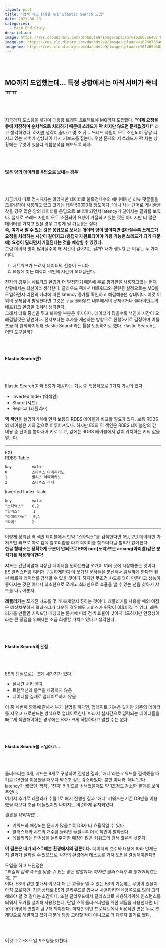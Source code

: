 ```yaml
---
layout: post	
title: "검색 속도 향상을 위한 Elastic Search 도입"
date: 2021-06-28
categories:
  - Back-End-Study
description:
image: https://res.cloudinary.com/danhdvla9/image/upload/v1626075640/Thumbnails/elasticsearch_r9lm84.png
image-sm: https://res.cloudinary.com/danhdvla9/image/upload/v1626075640/Thumbnails/elasticsearch_r9lm84.png
image-me: https://res.cloudinary.com/danhdvla9/image/upload/v1614694302/Blacksmith_vqd5bz.png
---
```


<br>
<br>

## MQ까지 도입했는데... 특정 상황에서는 아직 서버가 죽네 ㅠㅠ  

<br>
<br>

지금까지 포스팅을 해가며 대용량 트래픽 프로젝트에 MQ까지 도입했다. **"이제 요청을 큐에 저장하며 순차적으로 처리하기 때문에 쓰레드가 꽉 차지만 않으면 문제없겠다!"** 라고 생각하였다. 하지만 생각이 끝나고 몇 초 뒤... 쓰레드 자원이 모두 소진되어 팡팡 터지고 있는 서버가 상상되어 다시 키보드를 잡는다. 우선 문제의 저 쓰레드가 꽉 차는 상황에는 무엇이 있을지 위험분석을 해보도록 하자.

<br>
<br>

#### 많은 양의 데이터를 응답으로 보내는 경우

<br>
<br>

지금까지 따로 명시하지는 않았지만 데이터로 불특정다수의 애니메이션 리뷰 댓글들을 크롤링하여 사용하고 있고 크기는 대략 50000개 정도이다. '애니'라는 단어로 게시글을 찾을 경우 많은 양의 데이터를 응답으로 보내게 되면서 latency가 길어지는 결과를 보였다. 실제로 쓰레드 자원이 모두 소진되어 요청이 거절되고 있는 것은 아니지만 더 많은 데이터를 가지고 있을 경우 그렇게 될 가능성은 짙다.  
**즉, 여기서 알 수 있는 것은 응답으로 보내는 데이터 양이 많아지면 많아질수록 쓰레드가 요청을 처리하는 시간이 길어지고 (응답까지 완료되어야 가용 가능한 쓰레드가 되기 때문에) 요청이 밀리면서 거절된다는 것을 예상할 수 있겠다.**  
그럼 데이터 양이 많아질수록 왜 시간이 길어지는 걸까? 내가 생각한 큰 이유는 두 가지이다.  
  
1. 네트워크가 느려서 데이터의 전송이 느리다.
2. 요청에 맞는 데이터 색인에 시간이 오래걸린다.  
  
전자의 경우는 네트워크 환경과 더 밀접하기 때문에 무료 평가판을 사용하고있는 현재 상황에서는 최선이라 생각한다. 클라우드 쪽에서 네트워크와 관련된 설정으로는 MQ를 도입하면서 리전의 거리에 따른 latency 증가를 확인하고 해결해놓은 상태이다. 이것 이외의 문제점이 발생한다면 그것은 구글 클라우드 내부에서의 문제이거나 클라이언트의 네트워크 환경일 것이라 생각한다.  
그래서 더욱 중심을 두고 봐야할 부분은 후자이다. 데이터가 많을수록 색인에 시간이 오래걸릴것은 당연하다. 전자보다는 후자를 개선하는 방향으로 진행하기로 결정하며 이를 조금 더 완화하기위해 Elastic Search라는 툴을 도입하기로 했다. Elastic Search는 어떤 도구일까?

<br>
<br>

#### Elastic Search란? 

<br>
<br>

Elastic Search(이하 ES)가 제공하는 기능 중 특징적으로 3가지 기능이 있다.  
  
  - Inverted Index (역색인)
  - Shard (샤드)
  - Replica (레플리카)  
  
**역 색인**을 설명하기위해 먼저 보통의 RDBS 테이블과 비교할 필요가 있다. 보통 RDBS의 테이블은 키와 값으로 이루어져있다. 하지만 ES의 역 색인은 RDBS 테이블안의 값 내용 중 단어를 뽑아내어 키로 두고, 값에는 RDBS 테이블에서 값이 위치하는 키의 값을 넣는다.  

---
EX)  
RDBS Table  
```
key         value
0           스타벅스 아메리카노
1           할리스 아메리카노
2           스타벅스 라떼 
```  
Inverted Index Table  
```
key         value
"스타벅스"    0,2
"할리스"      1
"아메리카노"   0,1
"라떼"       2
```  
---

이렇게 정리된 역 색인 테이블에서 만약 "스타벅스"를 검색한다면 0번, 2번 데이터만 가져오면 되므로 따로 검색 알고리즘을 타고 데이터를 찾으러다닐 필요가 없어진다.  
**한글 형태소는 정확하게 구분이 안되므로 ES에 nori(노리)또는 arirang(아리랑)같은 분석기를 적용해야한다!**
  

**샤드**는 간단히말해 저장된 데이터를 원하는만큼 쪼개어 여러 곳에 저장해놓는 것이다. ES 클러스터를 여러개 구동하게하여 이 쪼개진 문서들을 분산해서 검색하게 한다면 훨씬 빠르게 데이터를 검색할 수 있을 것이다. 하지만 무조건 샤드를 많이 만든다고 성능이 좋아지는 것은 아니니 최소한으로 쪼개고 최대한으로 효율을 낼 수 있는 선을 찾아서 샤드를 나누어놓자.  
  

**레플리카**는 쪼개진 샤드를 몇 개 복제할지 정하는 것이다. 레플리카를 사용할 때의 이점은 예상치못하게 클러스터가 다운된 경우에도 서비스가 원활이 이루어질 수 있다. 레플리카를 만들면 키워드당 매칭되는 문서에 따라 검색 효율이 낮아지기도하지만 안정성이라는 큰 장점을 위해서는 조금 희생할 가치가 있다고 생각한다.  
  

<br>
<br>

#### Elastic Search의 단점

<br>
<br>

ES의 단점으로는 크게 세가지가 있다.  
  
- 실시간 처리 불가
- 트랜잭션과 롤백을 제공하지 않음
- 데이터를 실제로 업데이트하지 않음 

이 중 세번째 항목에 관해서 부가 설명을 하자면, 업데이트 기능은 있지만 기존의 데이터를 지우고 새로만드는 방식으로 업데이트한다. 따라서 실시간으로 입력되는 데이터들을 빠르게 색인해야하는 경우에는 ES가 크게 적합하다고 말할 수는 없다.  

<br>
<br>

#### Elastic Search를 도입하고... 

<br>
<br>

클러스터는 4개, 샤드는 8개로 구성하여 진행한 결과, '애니'라는 키워드를 검색했을 때 기존 DB만을 이용했을 때보다 약 2초 정도 감소하었다. 뿐만 아니라 '애니'보다 latency가 짧았던 '명작', '진짜' 키워드를 검색했을때도 약 1초정도 감소한 결과를 보여주었다.  
여기서 추가로 레플리카 수를 1로 해서 진행한 결과 '애니' 키워드는 기존 DB만을 이용했을 때보다 조금 더 늘었지만 나머지는 비슷하게 유지되었다.  
  
  *결론을 내리자면...*  
  
  - 키워드와 매칭되는 문서가 많을수록 DB가 더 효율적일 수 있다.
  - 클러스터와 샤드의 개수를 늘리면 늘릴수록 더욱 색인이 빨라진다.
  - 레플리카는 안정성을 늘려주지만 매칭이 많은 키워드의 검색 효율은 낮춘다.

**이 결론은 내가 테스트해본 환경에서의 결론이다.** 데이터의 갯수와 내용에 따라 언제든지 결과가 달라질 수 있으므로 각자의 환경에서 테스트를 거쳐 도입을 결정해야한다!!  

도입을 하고 느낀점은  
*"확실히 검색 속도를 낮출 수 있는 좋은 방법이다! 하지만 클러스터가 꽤 많아야되겠는데...?"*  
이다. ES의 겉만 핥아서 이보다 더 큰 효율을 낼 수 있는 ES의 기능에는 무엇이 있을지 아직 모르지만, 지금 상태로 ES와 클라우드를 합쳐서 사용하려면 비용쪽으로 많이 고려해봐야 할 것 같다는 소감이다. 또한 클라우드에서 클러스터로 사용하기위해 인스턴스를 띄워서 도커를 설치해 사용했는데, 단일 스택 클러스터만을 위한 제품을 사용한다면 비용이 어떻게 변할지 탐구해 봐야한다. 하지만 이번 프로젝트에서 비용적인 면은 무료 크레딧으로 해결하고 있기 때문에 당장 고려할 점이 아니므로 더 다루지 않기로 했다. 

<br>
<br>

이것으로 ES 도입 포스팅을 마친다.